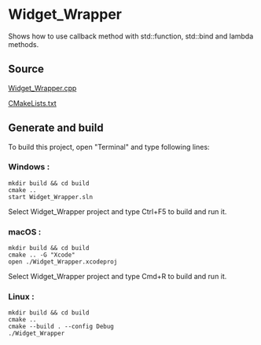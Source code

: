 # Widget_Wrapper

Shows how to use callback method with std::function, std::bind and lambda methods.

## Source

[Widget_Wrapper.cpp](Widget_Wrapper.cpp)

[CMakeLists.txt](CMakeLists.txt)

## Generate and build

To build this project, open "Terminal" and type following lines:

### Windows :

``` shell
mkdir build && cd build
cmake .. 
start Widget_Wrapper.sln
```

Select Widget_Wrapper project and type Ctrl+F5 to build and run it.

### macOS :

``` shell
mkdir build && cd build
cmake .. -G "Xcode"
open ./Widget_Wrapper.xcodeproj
```

Select Widget_Wrapper project and type Cmd+R to build and run it.

### Linux :

``` shell
mkdir build && cd build
cmake .. 
cmake --build . --config Debug
./Widget_Wrapper
```
